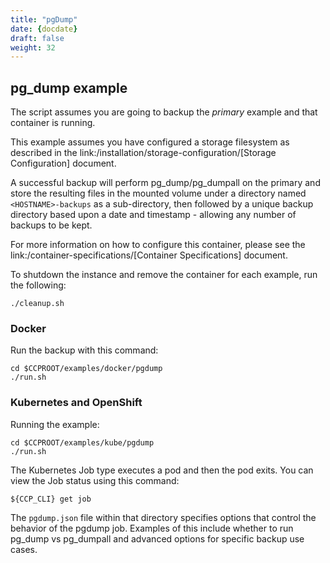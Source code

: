 ```yaml
---
title: "pgDump"
date: {docdate}
draft: false
weight: 32
---
```


## pg_dump example

The script assumes you are going to backup the *primary* example and that container
is running.

This example assumes you have configured a storage filesystem as described
in the link:/installation/storage-configuration/[Storage Configuration] document.

A successful backup will perform pg_dump/pg_dumpall on the primary and store
the resulting files in the mounted volume under a directory named `<HOSTNAME>-backups`
as a sub-directory, then followed by a unique backup directory based upon a
date and timestamp - allowing any number of backups to be kept.

For more information on how to configure this container, please see the link:/container-specifications/[Container Specifications] document.

To shutdown the instance and remove the container for each example, run the following:
```
./cleanup.sh
```

### Docker

Run the backup with this command:
```
cd $CCPROOT/examples/docker/pgdump
./run.sh
```

### Kubernetes and OpenShift

Running the example:
```
cd $CCPROOT/examples/kube/pgdump
./run.sh
```

The Kubernetes Job type executes a pod and then the pod exits.  You can
view the Job status using this command:
```
${CCP_CLI} get job
```

The `pgdump.json` file within that directory specifies options that control the behavior of the pgdump job.
Examples of this include whether to run pg_dump vs pg_dumpall and advanced options for specific backup use cases.